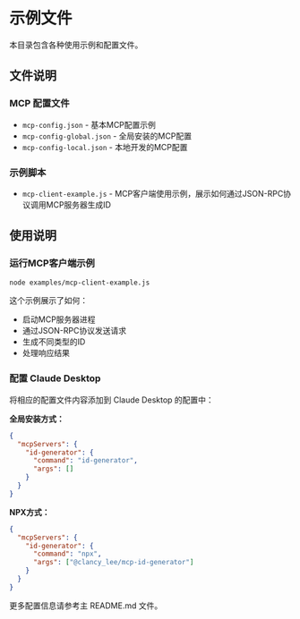 # 示例文件

本目录包含各种使用示例和配置文件。

## 文件说明

### MCP 配置文件
- `mcp-config.json` - 基本MCP配置示例
- `mcp-config-global.json` - 全局安装的MCP配置
- `mcp-config-local.json` - 本地开发的MCP配置

### 示例脚本
- `mcp-client-example.js` - MCP客户端使用示例，展示如何通过JSON-RPC协议调用MCP服务器生成ID

## 使用说明

### 运行MCP客户端示例
```bash
node examples/mcp-client-example.js
```

这个示例展示了如何：
- 启动MCP服务器进程
- 通过JSON-RPC协议发送请求
- 生成不同类型的ID
- 处理响应结果

### 配置 Claude Desktop
将相应的配置文件内容添加到 Claude Desktop 的配置中：

**全局安装方式：**
```json
{
  "mcpServers": {
    "id-generator": {
      "command": "id-generator",
      "args": []
    }
  }
}
```

**NPX方式：**
```json
{
  "mcpServers": {
    "id-generator": {
      "command": "npx",
      "args": ["@clancy_lee/mcp-id-generator"]
    }
  }
}
```

更多配置信息请参考主 README.md 文件。